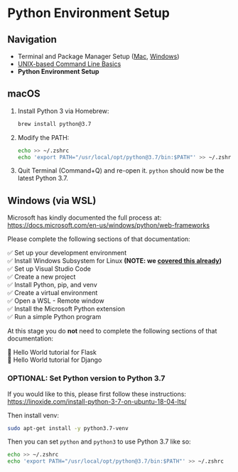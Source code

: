 # Python Environment Setup

## Navigation

- Terminal and Package Manager Setup ([Mac](01-terminal-setup-mac.md), [Windows](01-terminal-setup-win.md))
- [UNIX-based Command Line Basics](02-unix-basics.md)
- **Python Environment Setup**

## macOS

1. Install Python 3 via Homebrew:

    ```bash
    brew install python@3.7
    ```

2. Modify the PATH:

    ```bash
    echo >> ~/.zshrc
    echo 'export PATH="/usr/local/opt/python@3.7/bin:$PATH"' >> ~/.zshrc
    ```

3. Quit Terminal (Command+Q) and re-open it. `python` should now be the latest Python 3.7.

## Windows (via WSL)

Microsoft has kindly documented the full process at: https://docs.microsoft.com/en-us/windows/python/web-frameworks

Please complete the following sections of that documentation:

✅ Set up your development environment  
✅ Install Windows Subsystem for Linux **(NOTE: we [covered this already](01-terminal-setup-win.md))**  
✅ Set up Visual Studio Code  
✅ Create a new project  
✅ Install Python, pip, and venv  
✅ Create a virtual environment  
✅ Open a WSL - Remote window  
✅ Install the Microsoft Python extension  
✅ Run a simple Python program  

At this stage you do **not** need to complete the following sections of that documentation:

🚫 Hello World tutorial for Flask  
🚫 Hello World tutorial for Django

### OPTIONAL: Set Python version to Python 3.7

If you would like to this, please first follow these instructions: https://linoxide.com/install-python-3-7-on-ubuntu-18-04-lts/

Then install venv:

```bash
sudo apt-get install -y python3.7-venv
```

Then you can set `python` and `python3` to use Python 3.7 like so:

```bash
echo >> ~/.zshrc
echo 'export PATH="/usr/local/opt/python@3.7/bin:$PATH"' >> ~/.zshrc
```

